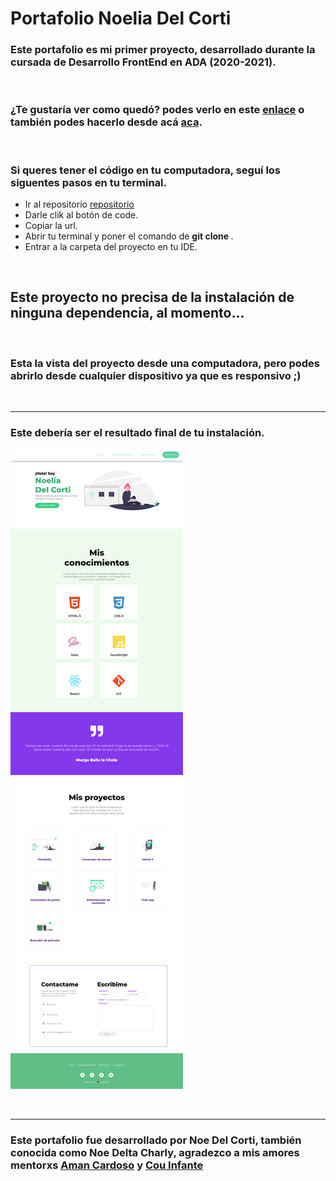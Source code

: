 # Portafolio Noelia Del Corti

### Este portafolio es mi primer proyecto, desarrollado durante la cursada de Desarrollo FrontEnd en ADA (2020-2021).

<br>

### ¿Te gustaría ver como quedó? podes verlo en este [enlace](noedelcorti.github.io/portafolio/.) o también podes hacerlo desde acá [aca]().


<br>

### Si queres tener el código en tu computadora, seguí los siguentes pasos en tu terminal.

- Ir al repositorio [repositorio](https://github.com/NoeDelCorti/portafolio)
- Darle clik al botón de code.
- Copiar la url.
- Abrir tu terminal y poner el comando de
**git clone <url>**.
- Entrar a la carpeta del proyecto en tu IDE.

<br>

## Este proyecto no precisa de la instalación de ninguna dependencia, al momento...

<br>

### Esta la vista del proyecto desde una computadora, pero podes abrirlo desde cualquier dispositivo ya que es responsivo ;)


<br>

---

### Este debería ser el resultado final de tu instalación.

![imagen](./img/screen.png)

<br>

---

### Este portafolio fue desarrollado por Noe Del Corti, también conocida como Noe Delta Charly, agradezco a mis amores mentorxs [Aman Cardoso](https://github.com/cardoso24) y [Cou Infante]()











